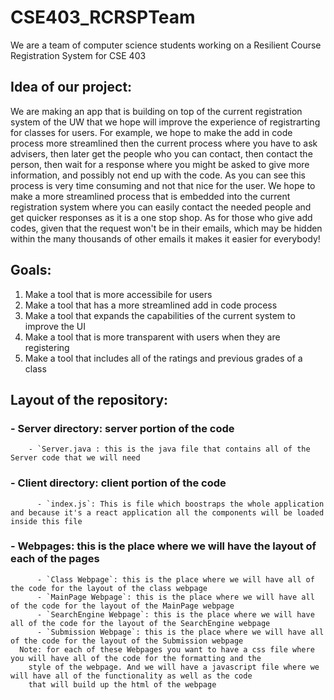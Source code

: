 # CSE403_RCRSPTeam
We are a team of computer science students working on a Resilient Course Registration System for CSE 403


## Idea of our project: 
We are making an app that is building on top of the current registration system of the UW that we hope will improve the experience of registrarting for classes for users. For example, we hope to make the add in code process more streamlined then the current process where you have to ask advisers, then later get the people who you can contact, then contact the person, then wait for a response where you might be asked to give more information, and possibly not end up with the code. As you can see this process is very time consuming and not that nice for the user. We hope to make a more streamlined process that is embedded into the current registration system where you can easily contact the needed people and get quicker responses as it is a one stop shop. As for those who give add codes, given that the request won't be in their emails, which may be hidden within the many thousands of other emails it makes it easier for everybody! 


## Goals: 
1. Make a tool that is more accessibile for users 
2. Make a tool that has a more streamlined add in code process 
3. Make a tool that expands the capabilities of the current system to improve the UI
4. Make a tool that is more transparent with users when they are registering 
5. Make a tool that includes all of the ratings and previous grades of a class 


## Layout of the repository:
###    - Server directory: server portion of the code 
        - `Server.java : this is the java file that contains all of the Server code that we will need
    
###    - Client directory: client portion of the code 
          - `index.js`: This is file which boostraps the whole application and because it's a react application all the components will be loaded inside this file
###    - Webpages: this is the place where we will have the layout of each of the pages
          - `Class Webpage`: this is the place where we will have all of the code for the layout of the class webpage
          - `MainPage Webpage`: this is the place where we will have all of the code for the layout of the MainPage webpage 
          - `SearchEngine Webpage`: this is the place where we will have all of the code for the layout of the SearchEngine webpage 
          - `Submission Webpage`: this is the place where we will have all of the code for the layout of the Submission webpage 
      Note: for each of these Webpages you want to have a css file where you will have all of the code for the formatting and the 
        style of the webpage. And we will have a javascript file where we will have all of the functionality as well as the code 
        that will build up the html of the webpage 




